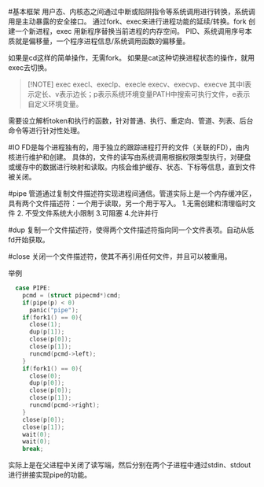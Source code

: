 #基本框架
用户态、内核态之间通过中断或陷阱指令等系统调用进行转换，系统调用是主动暴露的安全接口。
通过fork、exec来进行进程功能的延续/转换。fork 创建一个新进程，exec 用新程序替换当前进程的内存空间。
PID、系统调用序号本质就是偏移量，一个程序进程信息/系统调用函数的偏移量。

如果是cd这样的简单操作，无需fork。
如果是cat这种切换进程状态的操作，就用exec去切换。

> [!NOTE] exec
> execl、execlp、execle
> execv、execvp、execve
> 其中l表示定长、v表示边长；p表示系统环境变量PATH中搜索可执行文件，e表示自定义环境变量。

需要设立解析token和执行的函数，针对普通、执行、重定向、管道、列表、后台命令等进行针对性处理。

#IO 
FD是每个进程独有的，用于独立的跟踪进程打开的文件（关联的FD），由内核进行维护和创建。
具体的，文件的读写由系统调用根据权限类型执行，对硬盘或缓存中的数据进行映射和读取。内核会维护缓存、状态、下标等信息，直到文件被关闭。

#pipe
管道通过复制文件描述符实现进程间通信。管道实际上是一个内存缓冲区，具有两个文件描述符：一个用于读取，另一个用于写入。
1.无需创建和清理临时文件 2. 不受文件系统大小限制 3.可阻塞 4.允许并行

#dup 
复制一个文件描述符，使得两个文件描述符指向同一个文件表项。自动从低fd开始获取。

#close
关闭一个文件描述符，使其不再引用任何文件，并且可以被重用。


举例
```c
  case PIPE:
    pcmd = (struct pipecmd*)cmd;
    if(pipe(p) < 0)
      panic("pipe");
    if(fork1() == 0){
      close(1);
      dup(p[1]);
      close(p[0]);
      close(p[1]);
      runcmd(pcmd->left);
    }
    if(fork1() == 0){
      close(0);
      dup(p[0]);
      close(p[0]);
      close(p[1]);
      runcmd(pcmd->right);
    }
    close(p[0]);
    close(p[1]);
    wait(0);
    wait(0);
    break;
```
实际上是在父进程中关闭了读写端，然后分别在两个子进程中通过stdin、stdout进行拼接实现pipe的功能。